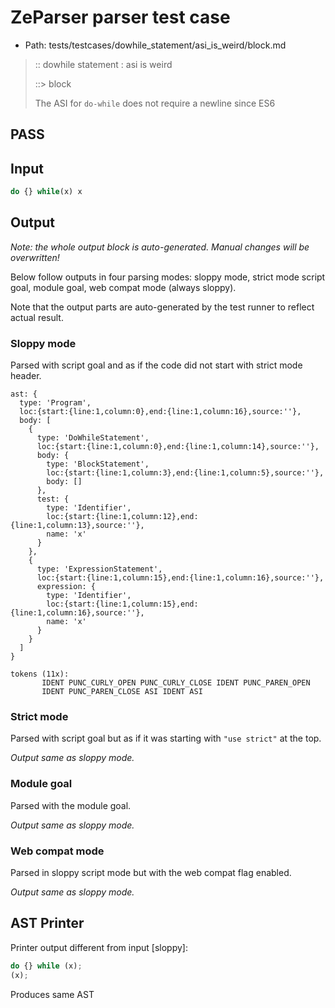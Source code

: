 # ZeParser parser test case

- Path: tests/testcases/dowhile_statement/asi_is_weird/block.md

> :: dowhile statement : asi is weird
>
> ::> block
>
> The ASI for `do-while` does not require a newline since ES6

## PASS

## Input

`````js
do {} while(x) x
`````

## Output

_Note: the whole output block is auto-generated. Manual changes will be overwritten!_

Below follow outputs in four parsing modes: sloppy mode, strict mode script goal, module goal, web compat mode (always sloppy).

Note that the output parts are auto-generated by the test runner to reflect actual result.

### Sloppy mode

Parsed with script goal and as if the code did not start with strict mode header.

`````
ast: {
  type: 'Program',
  loc:{start:{line:1,column:0},end:{line:1,column:16},source:''},
  body: [
    {
      type: 'DoWhileStatement',
      loc:{start:{line:1,column:0},end:{line:1,column:14},source:''},
      body: {
        type: 'BlockStatement',
        loc:{start:{line:1,column:3},end:{line:1,column:5},source:''},
        body: []
      },
      test: {
        type: 'Identifier',
        loc:{start:{line:1,column:12},end:{line:1,column:13},source:''},
        name: 'x'
      }
    },
    {
      type: 'ExpressionStatement',
      loc:{start:{line:1,column:15},end:{line:1,column:16},source:''},
      expression: {
        type: 'Identifier',
        loc:{start:{line:1,column:15},end:{line:1,column:16},source:''},
        name: 'x'
      }
    }
  ]
}

tokens (11x):
       IDENT PUNC_CURLY_OPEN PUNC_CURLY_CLOSE IDENT PUNC_PAREN_OPEN
       IDENT PUNC_PAREN_CLOSE ASI IDENT ASI
`````

### Strict mode

Parsed with script goal but as if it was starting with `"use strict"` at the top.

_Output same as sloppy mode._

### Module goal

Parsed with the module goal.

_Output same as sloppy mode._

### Web compat mode

Parsed in sloppy script mode but with the web compat flag enabled.

_Output same as sloppy mode._

## AST Printer

Printer output different from input [sloppy]:

````js
do {} while (x);
(x);
````

Produces same AST
